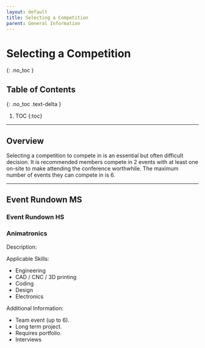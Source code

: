 ```yaml
---
layout: default
title: Selecting a Competition
parent: General Information
---
```


# Selecting a Competition
{: .no_toc }

## Table of Contents
{: .no_toc .text-delta }

1. TOC
{:toc}

---

## Overview

Selecting a competition to compete in is an essential but often difficult decision. It is recommended members compete in 2 events with at least one on-site to make attending the conference worthwhile. The maximum number of events they can compete in is 6.

---

## Event Rundown MS

### Event Rundown HS

### Animatronics

Description:

Applicable Skills:

- Engineering
- CAD / CNC / 3D printing
- Coding
- Design
- Electronics

Additional Information:

- Team event (up to 6).
- Long term project.
- Requires portfolio.
- Interviews
